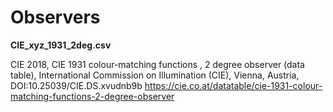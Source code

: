 # Observers

**CIE_xyz_1931_2deg.csv**

CIE 2018, CIE 1931 colour-matching functions , 2 degree observer (data table), International Commission on Illumination (CIE), Vienna, Austria, DOI:10.25039/CIE.DS.xvudnb9b
https://cie.co.at/datatable/cie-1931-colour-matching-functions-2-degree-observer
